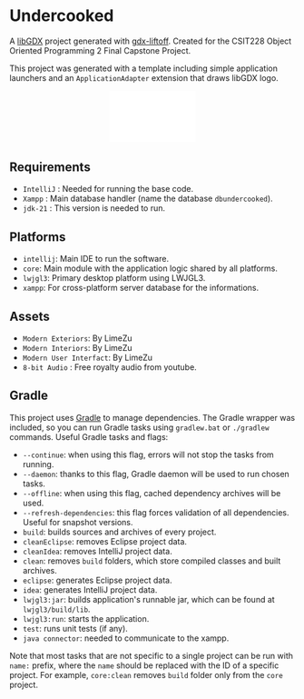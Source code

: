 # Undercooked

A [libGDX](https://libgdx.com/) project generated with [gdx-liftoff](https://github.com/libgdx/gdx-liftoff).
Created for the CSIT228 Object Oriented Programming 2 Final Capstone Project.

This project was generated with a template including simple application launchers and an `ApplicationAdapter` extension that draws libGDX logo.

<p align="center">
  <img src="https://github.com/kwiruu/Undercooked-/blob/master/assets/github-icons/splashscreen-export.png" width="30%">
</p>

## Requirements
- `IntelliJ` : Needed for running the base code.
- `Xampp` : Main database handler (name the database `dbundercooked`).
- `jdk-21` : This version is needed to run.

## Platforms

- `intellij`: Main IDE to run the software.
- `core`: Main module with the application logic shared by all platforms.
- `lwjgl3`: Primary desktop platform using LWJGL3.
- `xampp`: For cross-platform server database for the informations.

## Assets

- `Modern Exteriors`: By LimeZu
- `Modern Interiors`: By LimeZu
- `Modern User Interfact`: By LimeZu
- `8-bit Audio` : Free royalty audio from youtube.

## 
## Gradle

This project uses [Gradle](https://gradle.org/) to manage dependencies.
The Gradle wrapper was included, so you can run Gradle tasks using `gradlew.bat` or `./gradlew` commands.
Useful Gradle tasks and flags:

- `--continue`: when using this flag, errors will not stop the tasks from running.
- `--daemon`: thanks to this flag, Gradle daemon will be used to run chosen tasks.
- `--offline`: when using this flag, cached dependency archives will be used.
- `--refresh-dependencies`: this flag forces validation of all dependencies. Useful for snapshot versions.
- `build`: builds sources and archives of every project.
- `cleanEclipse`: removes Eclipse project data.
- `cleanIdea`: removes IntelliJ project data.
- `clean`: removes `build` folders, which store compiled classes and built archives.
- `eclipse`: generates Eclipse project data.
- `idea`: generates IntelliJ project data.
- `lwjgl3:jar`: builds application's runnable jar, which can be found at `lwjgl3/build/lib`.
- `lwjgl3:run`: starts the application.
- `test`: runs unit tests (if any).
- `java connector`: needed to communicate to the xampp.

Note that most tasks that are not specific to a single project can be run with `name:` prefix, where the `name` should be replaced with the ID of a specific project.
For example, `core:clean` removes `build` folder only from the `core` project.

